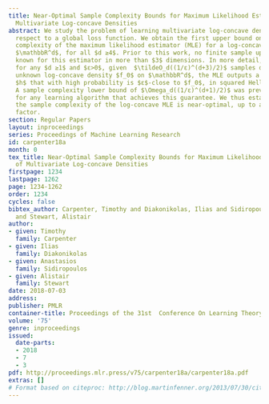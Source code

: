 ```yaml
---
title: Near-Optimal Sample Complexity Bounds for Maximum Likelihood Estimation of
  Multivariate Log-concave Densities
abstract: We study the problem of learning multivariate log-concave densities with
  respect to a global loss function. We obtain the first upper bound on the sample
  complexity of the maximum likelihood estimator (MLE) for a log-concave density on
  $\mathbbR^d$, for all $d ≥4$. Prior to this work, no finite sample upper bound was
  known for this estimator in more than $3$ dimensions. In more detail, we prove that
  for any $d ≥1$ and $ε>0$, given  $\tildeO_d((1/ε)^(d+3)/2)$ samples drawn from an
  unknown log-concave density $f_0$ on $\mathbbR^d$, the MLE outputs a hypothesis
  $h$ that with high probability is $ε$-close to $f_0$, in squared Hellinger loss.
  A sample complexity lower bound of $\Omega_d((1/ε)^(d+1)/2)$ was previously known
  for any learning algorithm that achieves this guarantee. We thus establish that
  the sample complexity of the log-concave MLE is near-optimal, up to an $\tildeO(1/ε)$
  factor.
section: Regular Papers
layout: inproceedings
series: Proceedings of Machine Learning Research
id: carpenter18a
month: 0
tex_title: Near-Optimal Sample Complexity Bounds for Maximum Likelihood Estimation
  of Multivariate Log-concave Densities
firstpage: 1234
lastpage: 1262
page: 1234-1262
order: 1234
cycles: false
bibtex_author: Carpenter, Timothy and Diakonikolas, Ilias and Sidiropoulos, Anastasios
  and Stewart, Alistair
author:
- given: Timothy
  family: Carpenter
- given: Ilias
  family: Diakonikolas
- given: Anastasios
  family: Sidiropoulos
- given: Alistair
  family: Stewart
date: 2018-07-03
address: 
publisher: PMLR
container-title: Proceedings of the 31st  Conference On Learning Theory
volume: '75'
genre: inproceedings
issued:
  date-parts:
  - 2018
  - 7
  - 3
pdf: http://proceedings.mlr.press/v75/carpenter18a/carpenter18a.pdf
extras: []
# Format based on citeproc: http://blog.martinfenner.org/2013/07/30/citeproc-yaml-for-bibliographies/
---
```

